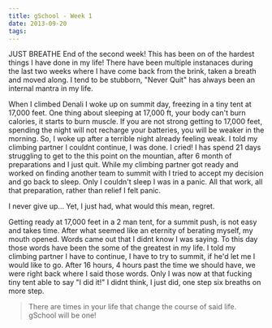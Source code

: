 ```yaml
---
title: gSchool - Week 1
date: 2013-09-20
tags:
---
```

JUST BREATHE
End of the second week!  This has been on of the hardest things I have done in my life!  There have been multiple instanaces during the last two weeks where I have come back from the brink, taken a breath and moved along.  I tend to be stubborn, "Never Quit" has always been an internal mantra in my life.  

When I climbed Denali I woke up on summit day, freezing in a tiny tent at 17,000 feet.  One thing about sleeping at 17,000 ft, your body can't burn calories, it starts to burn muscle.  If you are not strong getting to 17,000 feet, spending the night will not recharge your batteries, you will be weaker in the morning. So, I woke up after a terrible night already feeling weak.  I told my climbing partner I couldnt continue, I was done.  I cried! I has spend 21 days struggling to get to the this point on the mountian, after 6 month of preparations and I just quit.  While my climbing partner got ready and worked on finding another team to summit with I tried to accept my decision and go back to sleep.  Only I couldn't sleep I was in a panic.  All that work, all that preparation, rather than relief I felt panic.  

I never give up... 
Yet, I just had,
what would this mean,
regret.

Getting ready at 17,000 feet in a 2 man tent, for a summit push, is not easy and takes time. After what seemed like an eternity of berating myself, my mouth opened. Words came out that I didnt know I was saying. To this day those words have been the some of the greatest in my life.  I told my climbing partner I have to continue, I have to try to summit, if he'd let me I would like to go.  After 16 hours, 4 hours past the time we should have, we were right back where I said those words. Only I was now at that fucking tiny tent able to say "I did it!"  I didnt think, I just did, one step six breaths on more step.  

>There are times in your life that change the course of said life.  gSchool will be one!


